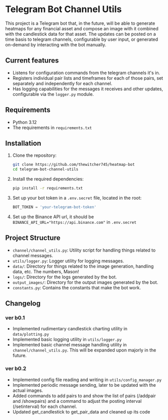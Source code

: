 # Telegram Bot Channel Utils

This project is a Telegram bot that, in the future, will be able to generate heatmaps for any financial asset and compose an image with it combined
with the candlestick data for that asset. The updates can be posted on a time basis to telegram channels, configurable by user input, or generated
on-demand by interacting with the bot manually.

## Current features

- Listens for configuration commands from the telegram channels it's in.
- Registers individual pair lists and timeframes for each of those pairs, set separately and independently for each channel.
- Has logging capabilities for the messages it receives and other updates, configurable via the `logger.py` module.

## Requirements

- Python 3.12
- The requirements in `requirements.txt`

## Installation

1. Clone the repository:
    ```sh
    git clone https://github.com/thewitcher745/heatmap-bot
    cd telegram-bot-channel-utils
    ```

2. Install the required dependencies:
    ```sh
    pip install -r requirements.txt
    ```

3. Set up your bot token in a `.env.secret` file, located in the root:
    ```python
    BOT_TOKEN = 'your-telegram-bot-token'
    ```

4. Set up the Binance API url, it should be `BINANCE_API_URL="https://api.binance.com"` in `.env.secret`

## Project Structure

- `channel/channel_utils.py`: Utility script for handling things related to channel messages.
- `utils/logger.py`: Logger utility for logging messages.
- `data/`: Directory for things related to the image generation, handling data, etc. The numbers, Mason!
- `logs/`: Directory for the logs generated by the bot.
- `output_images/`: Directory for the output images generated by the bot.
- `constants.py`: Contains the constants that make the bot work.

## Changelog

### ver b0.1

- Implemented rudimentary candlestick charting utility in `data/plotting.py`
- Implemented basic logging utility in `utils/logger.py`
- Implemented basic channel message handling utility in `channel/channel_utils.py`. This will be expanded upon majorly in the future.

### ver b0.2

- Implemented config file reading and writing in `utils/config_manager.py`
- Implemented periodic message sending, later to be updated with the actual images.
- Added commands to add pairs to and show the list of pairs (/addpair and /showpairs) and a command to adjust the posting interval (/setinterval) for
  each channel.
- Updated get_candlestick to get_pair_data and cleaned up its code
